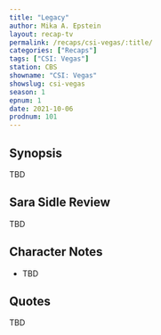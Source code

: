 ```yaml
---
title: "Legacy"
author: Mika A. Epstein
layout: recap-tv
permalink: /recaps/csi-vegas/:title/
categories: ["Recaps"]
tags: ["CSI: Vegas"]
station: CBS
showname: "CSI: Vegas"
showslug: csi-vegas
season: 1
epnum: 1
date: 2021-10-06
prodnum: 101
---
```


## Synopsis

TBD

## Sara Sidle Review

TBD

## Character Notes

* TBD

## Quotes

TBD
